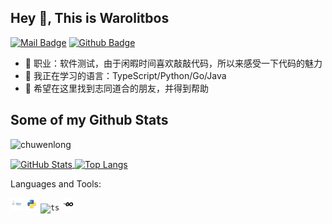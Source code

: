 ## Hey 👋, This is Warolitbos

[![Mail Badge](https://img.shields.io/badge/-Warolitbos@mail.sustech.edu.cn-c14438?style=flat&logo=Gmail&logoColor=white&link=mailto:Warolitbos@mail.sustech.edu.cn)](mailto:Warolitbos@mail.sustech.edu.cn) [![Github Badge](https://img.shields.io/badge/-chuwenlong-grey?style=flat&logo=github&logoColor=white&link=https://github.com/chuwenlong/)](https://www.github.com/chuwenlong/)

- 🔭 职业：软件测试，由于闲暇时间喜欢敲敲代码，所以来感受一下代码的魅力
- 🌱 我正在学习的语言：TypeScript/Python/Go/Java
- 👯 希望在这里找到志同道合的朋友，并得到帮助

## Some of my Github Stats
<p align=left> <img src=https://komarev.com/ghpvc/?username=chuwenlong alt=chuwenlong /> </p>

<a href="https://github.com/chuwenlong">
  <img align="center" alt="GitHub Stats" src="https://github-readme-stats.vercel.app/api?username=chuwenlong&show_icons=true&include_all_commits=true" />
</a>
<a href="https://github.com/chuwenlong">
  <img align="center" alt="Top Langs" src="https://github-readme-stats.vercel.app/api/top-langs/?username=chuwenlong&layout=compact" />
</a>

Languages and Tools:

<code><img height="20" src="https://raw.githubusercontent.com/github/explore/80688e429a7d4ef2fca1e82350fe8e3517d3494d/topics/java/java.png" alt="java"></code>
<code><img height="20" src="https://raw.githubusercontent.com/github/explore/80688e429a7d4ef2fca1e82350fe8e3517d3494d/topics/python/python.png" alt="python"></code>
<code><img height="20" src="https://unimys.com/wp-content/uploads/2020/08/img_5f35a8ee56e1f-300x300.png" alt="ts"></code>
<code><img height="20" src="https://raw.githubusercontent.com/github/explore/80688e429a7d4ef2fca1e82350fe8e3517d3494d/topics/go/go.png" alt="go"></code>

<!-- 
**chuwenlong/chuwenlong** is a ✨ _special_ ✨ repository because its `README.md` (this file) appears on your GitHub profile.

Here are some ideas to get you started:

- 🔭 职业：软件测试，由于闲暇时间喜欢敲敲代码，所以来感受一下代码的魅力
- 🌱 我正在学习的语言：TypeScript/Python/Go/Java
- 👯 希望在这里找到志同道合的朋友，并得到帮助
- 🤔 I’m looking for help with ...
- 💬 Ask me about ...
- 📫 How to reach me: ...
- 😄 Pronouns: ...
- ⚡ Fun fact: ...
-->
